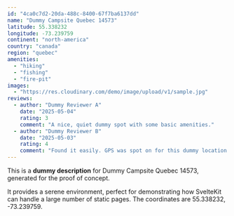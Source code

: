 ```yaml
---
id: "4ca0c7d2-20da-488c-8400-67f7ba6137dd"
name: "Dummy Campsite Quebec 14573"
latitude: 55.338232
longitude: -73.239759
continent: "north-america"
country: "canada"
region: "quebec"
amenities:
  - "hiking"
  - "fishing"
  - "fire-pit"
images:
  - "https://res.cloudinary.com/demo/image/upload/v1/sample.jpg"
reviews:
  - author: "Dummy Reviewer A"
    date: "2025-05-04"
    rating: 3
    comment: "A nice, quiet dummy spot with some basic amenities."
  - author: "Dummy Reviewer B"
    date: "2025-05-03"
    rating: 4
    comment: "Found it easily. GPS was spot on for this dummy location."
---
```


This is a **dummy description** for Dummy Campsite Quebec 14573, generated for the proof of concept.

It provides a serene environment, perfect for demonstrating how SvelteKit can handle a large number of static pages. The coordinates are 55.338232, -73.239759.
